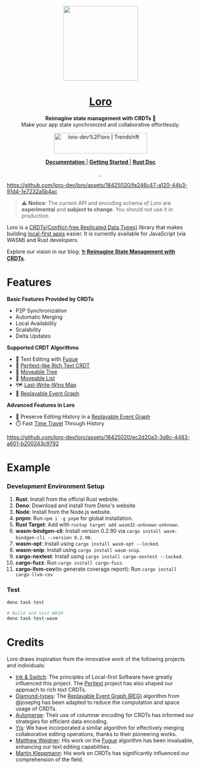 <p align="center">
  <a href="https://loro.dev">
    <picture>
      <img src="./docs/Loro.svg" width="200"/>
    </picture>
  </a>
</p>
<h1 align="center">
<a href="https://loro.dev" alt="loro-site">Loro</a>
</h1>
<p align="center">
  <b>Reimagine state management with CRDTs 🦜</b><br/>
  Make your app state synchronized and collaborative effortlessly.
</p>
<p align="center">
  <a href="https://trendshift.io/repositories/4964" target="_blank"><img src="https://trendshift.io/api/badge/repositories/4964" alt="loro-dev%2Floro | Trendshift" style="width: 250px; height: 55px;" width="250" height="55"/></a>
</p>
<p align="center">
  <a href="https://loro.dev/docs">
    <b>Documentation</b>
  </a>
  |
  <a href="https://loro.dev/docs/tutorial/get_started">
    <b>Getting Started</b>
  </a>
  |
  <a href="https://docs.rs/loro">
    <b>Rust Doc</b>
  </a>
</p>
<p align="center">
  <a aria-label="X" href="https://x.com/loro_dev" target="_blank">
    <img alt="" src="https://img.shields.io/badge/Twitter-black?style=for-the-badge&logo=Twitter">
  </a>
  <a aria-label="Discord-Link" href="https://discord.gg/tUsBSVfqzf" target="_blank">
    <img alt="" src="https://img.shields.io/badge/Discord-black?style=for-the-badge&logo=discord">
  </a>
</p>


https://github.com/loro-dev/loro/assets/18425020/fe246c47-a120-44b3-91d4-1e7232a5b4ac


> ⚠️ **Notice**: The current API and encoding schema of Loro are **experimental** and **subject to change**. You should not use it in production.

Loro is a [CRDTs(Conflict-free Replicated Data Types)](https://crdt.tech/) library that makes building [local-first apps][local-first] easier. It is currently available for JavaScript (via WASM) and Rust developers. 

Explore our vision in our blog: [**✨ Reimagine State Management with CRDTs**](https://loro.dev/blog/loro-now-open-source).

# Features

**Basic Features Provided by CRDTs**

- P2P Synchronization
- Automatic Merging
- Local Availability
- Scalability
- Delta Updates

**Supported CRDT Algorithms**

- 📝 Text Editing with [Fugue]
- 📙 [Peritext-like Rich Text CRDT](https://loro.dev/blog/loro-richtext)
- 🌲 [Moveable Tree](https://loro.dev/docs/tutorial/tree)
- 🚗 [Moveable List](https://loro.dev/docs/tutorial/list)
- 🗺️ [Last-Write-Wins Map](https://loro.dev/docs/tutorial/map)
- 🔄 [Replayable Event Graph](https://loro.dev/docs/advanced/replayable_event_graph)

**Advanced Features in Loro**

- 📖 Preserve Editing History in a [Replayable Event Graph](https://loro.dev/docs/advanced/replayable_event_graph)
- ⏱️ Fast [Time Travel](https://loro.dev/docs/tutorial/time_travel) Through History

https://github.com/loro-dev/loro/assets/18425020/ec2d20a3-3d8c-4483-a601-b200243c9792

# Example

### Development Environment Setup

1. **Rust**: Install from the official Rust website.
2. **Deno**: Download and install from Deno's website.
3. **Node**: Install from the Node.js website.
4. **pnpm**: Run `npm i -g pnpm` for global installation.
5. **Rust Target**: Add with `rustup target add wasm32-unknown-unknown`.
6. **wasm-bindgen-cli**: Install version 0.2.90 via `cargo install wasm-bindgen-cli --version 0.2.90`.
6. **wasm-opt**: Install using `cargo install wasm-opt --locked`.
7. **wasm-snip**: Install using `cargo install wasm-snip`.
8. **cargo-nextest**: Install using `cargo install cargo-nextest --locked`.
9. **cargo-fuzz**: Run `cargo install cargo-fuzz`.
10. **cargo-llvm-cov**(to generate coverage report): Run `cargo install cargo-llvm-cov` 

### Test

```bash
deno task test

# Build and test WASM
deno task test-wasm
```

# Credits

Loro draws inspiration from the innovative work of the following projects and individuals:

- [Ink & Switch](https://inkandswitch.com/): The principles of Local-first Software have greatly influenced this project. The [Peritext](https://www.inkandswitch.com/peritext/) project has also shaped our approach to rich text CRDTs.
- [Diamond-types](https://github.com/josephg/diamond-types): The [Replayable Event Graph (REG)](https://loro.dev/docs/advanced/replayable_event_graph) algorithm from @josephg has been adapted to reduce the computation and space usage of CRDTs.
- [Automerge](https://github.com/automerge/automerge): Their use of columnar encoding for CRDTs has informed our strategies for efficient data encoding.
- [Yjs](https://github.com/yjs/yjs): We have incorporated a similar algorithm for effectively merging collaborative editing operations, thanks to their pioneering works.
- [Matthew Weidner](https://mattweidner.com/): His work on the [Fugue](https://arxiv.org/abs/2305.00583) algorithm has been invaluable, enhancing our text editing capabilities.
- [Martin Kleppmann](https://martin.kleppmann.com/): His work on CRDTs has significantly influenced our comprehension of the field.
 

[local-first]: https://www.inkandswitch.com/local-first/
[Fugue]: https://arxiv.org/abs/2305.00583
[Peritext]: https://www.inkandswitch.com/peritext/
